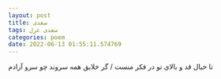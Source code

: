 ```yaml
---
layout: post
title: سعدی
tags: سعدی غزل
categories: poem
date: 2022-06-13 01:55:11.574769
---
```


تا خیال قد و بالای تو در فکر منست / گر خلایق همه سروند چو سرو آزادم